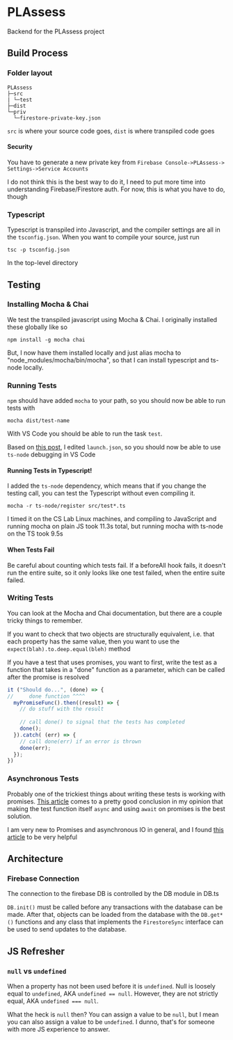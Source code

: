 # PLAssess

Backend for the PLAssess project

## Build Process

### Folder layout

```
PLAssess
├─src
| └─test
├─dist
└─priv
  └─firestore-private-key.json
```

`src` is where your source code goes, `dist` is where transpiled code goes

#### Security

You have to generate a new private key from `Firebase Console->PLAssess->
Settings->Service Accounts`

I do not think this is the best way to do it, I need to put more time
into understanding Firebase/Firestore auth. For now, this is what
you have to do, though

### Typescript

Typescript is transpiled into Javascript, and the compiler settings are all in the `tsconfig.json`. When you want to compile your source, just run

```
tsc -p tsconfig.json
```

In the top-level directory

## Testing

### Installing Mocha & Chai

We test the transpiled javascript using Mocha & Chai. I originally installed these globally like so

```
npm install -g mocha chai 
```

But, I now have them installed locally and just alias mocha to "node_modules/mocha/bin/mocha", so that I can install typescript and ts-node locally.

### Running Tests

`npm` should have added `mocha` to your path, so you should now be able to run tests with 

`mocha dist/test-name`

With VS Code you should be able to run the task `test`.

Based on [this post](https://medium.com/spektrakel-blog/debugging-typescript-from-vscode-3cb3a182bf63),
I edited `launch.json`, so you should now be able to use `ts-node` debugging in VS Code

#### Running Tests in Typescript!

I added the `ts-node` dependency, which means that if you change the testing call,
you can test the Typescript without even compiling it.

```
mocha -r ts-node/register src/test*.ts
```

I timed it on the CS Lab Linux machines, and compiling to JavaScript and running
mocha on plain JS took 11.3s total, but running mocha with ts-node on the TS
took 9.5s

#### When Tests Fail

Be careful about counting which tests fail. If a beforeAll hook fails, it doesn't run the entire suite, so it only
looks like one test failed, when the entire suite failed.

### Writing Tests

You can look at the Mocha and Chai documentation, but there are a couple tricky things to remember.


If you want to check that two objects are structurally equivalent, i.e. that each property
has the same value, then you want to use the `expect(blah).to.deep.equal(bleh)` method

If you have a test that uses promises, you want to first, write the test as a function that takes 
in a "done" function as a parameter, which can be called after the promise is resolved

```typescript
it ("Should do...", (done) => {
//     done function ^^^^
  myPromiseFunc().then((result) => {
    // do stuff with the result
    
    // call done() to signal that the tests has completed
    done();
  }).catch( (err) => {
    // call done(err) if an error is thrown
    done(err);
  });
})
```

### Asynchronous Tests

Probably one of the trickiest things about writing these tests is working with promises. [This article](https://wietse.loves.engineering/testing-promises-with-mocha-90df8b7d2e35) comes to a pretty good conclusion in my opinion that making the test function itself `async` and using `await` on promises is the best solution.

I am very new to Promises and asynchronous IO in general, and I found [this article](https://blog.domenic.me/youre-missing-the-point-of-promises/) to be very helpful

## Architecture

### Firebase Connection

The connection to the firebase DB is controlled by the DB module in DB.ts

`DB.init()` must be called before any transactions with the database can be made.
After that, objects can be loaded from the database with the `DB.get*()` functions and
any class that implements the `FirestoreSync` interface can be used to send updates
 to the database.

## JS Refresher

### `null` vs `undefined`

When a property has not been used before it is `undefined`. Null is loosely equal to `undefined`, AKA `undefined == null`.
However, they are not strictly equal, AKA `undefined === null`.

What the heck is `null` then? You can assign a value to be `null`, but I mean you can also assign a value to be `undefined`.
I dunno, that's for someone with more JS experience to answer.
